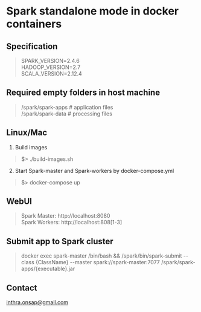 # Spark standalone mode in docker containers

## Specification
> SPARK_VERSION=2.4.6<br/>
> HADOOP_VERSION=2.7<br/>
> SCALA_VERSION=2.12.4

## Required empty folders in host machine
> /spark/spark-apps # application files<br/>
> /spark/spark-data # processing files

## Linux/Mac
1) Build images

> $> ./build-images.sh

2) Start Spark-master and Spark-workers by docker-compose.yml

> $> docker-compose up

## WebUI
> Spark Master: http://localhost:8080 <br/>
> Spark Workers: http://localhost:808[1-3]

## Submit app to Spark cluster
> docker exec spark-master /bin/bash && /spark/bin/spark-submit --class {ClassName} --master spark://spark-master:7077 /spark/spark-apps/{executable}.jar


## Contact
inthra.onsap@gmail.com
